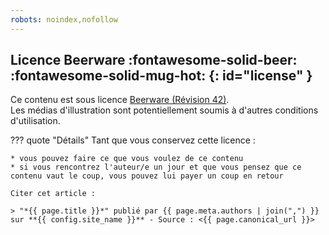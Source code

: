 ```yaml
---
robots: noindex,nofollow
---
```


<!-- markdownlint-disable MD026 MD041 -->
## Licence Beerware :fontawesome-solid-beer: :fontawesome-solid-mug-hot: {: id="license" }

Ce contenu est sous licence [Beerware (Révision 42)](https://fr.wikipedia.org/wiki/Beerware).  
Les médias d'illustration sont potentiellement soumis à d'autres conditions d'utilisation.

<!-- markdownlint-disable MD046 -->
??? quote "Détails"
    Tant que vous conservez cette licence :

    * vous pouvez faire ce que vous voulez de ce contenu
    * si vous rencontrez l'auteur/e un jour et que vous pensez que ce contenu vaut le coup, vous pouvez lui payer un coup en retour

    Citer cet article :

    > "*{{ page.title }}*" publié par {{ page.meta.authors | join(",") }} sur **{{ config.site_name }}** - Source : <{{ page.canonical_url }}>

<!-- markdownlint-enable MD026 MD041 MD046 -->
